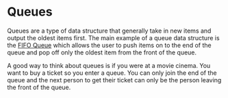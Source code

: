 # Queues

Queues are a type of data structure that generally take in new items and output the oldest items first. The main example of a queue data structure is the [FIFO Queue](https://en.wikipedia.org/wiki/Queue_(abstract_data_type)) which allows the user to push items on to the end of the queue and pop off only the oldest item from the front of the queue. 

A good way to think about queues is if you were at a movie cinema. You want to buy a ticket so you enter a queue. You can only join the end of the queue and the next person to get their ticket can only be the person leaving the front of the queue.